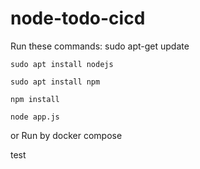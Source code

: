 # node-todo-cicd

Run these commands:
sudo apt-get update

`sudo apt install nodejs`


`sudo apt install npm`


`npm install`

`node app.js`

or Run by docker compose

test

